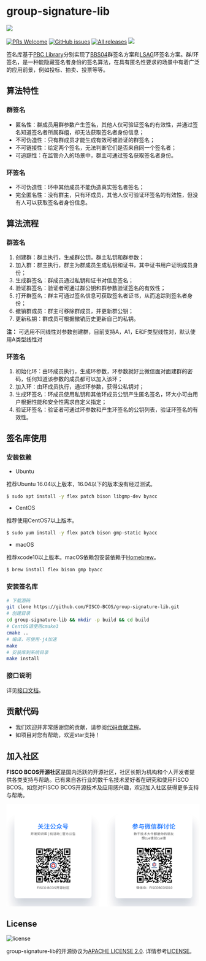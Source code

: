 # group-signature-lib

![](https://github.com/FISCO-BCOS/FISCO-BCOS/raw/master/docs/images/FISCO_BCOS_Logo.svg?sanitize=true)

[![PRs Welcome](https://img.shields.io/badge/PRs-welcome-brightgreen.svg?style=flat-square)](http://makeapullrequest.com)
[![GitHub issues](https://img.shields.io/github/issues/FISCO-BCOS/group-signature-lib.svg)](https://github.com/FISCO-BCOS/group-signature-lib/issues)
[![All releases](https://img.shields.io/github/release/FISCO-BCOS/group-signature-lib.svg)](https://github.com/FISCO-BCOS/group-signature-lib/releases/latest)
![](https://img.shields.io/github/license/FISCO-BCOS/group-signature-lib) 

签名库基于[PBC Library](https://crypto.stanford.edu/pbc/)分别实现了[BBS04](http://crypto.stanford.edu/~dabo/abstracts/groupsigs.html)群签名方案和[LSAG](https://www.semanticscholar.org/paper/Linkable-Spontaneous-Anonymous-Group-Signature-for-Liu-Wei/3c63f7c90d79593fadfce16d54078ec1850bedc9)环签名方案。群/环签名，是一种能隐藏签名者身份的签名算法，在具有匿名性要求的场景中有着广泛的应用前景，例如投标、拍卖、投票等等。

## 算法特性

### 群签名

- 匿名性：群成员用群参数产生签名，其他人仅可验证签名的有效性，并通过签名知道签名者所属群组，却无法获取签名者身份信息；
- 不可伪造性：只有群成员才能生成有效可被验证的群签名；
- 不可链接性：给定两个签名，无法判断它们是否来自同一个签名者；
- 可追踪性：在监管介入的场景中，群主可通过签名获取签名者身份。

### 环签名

- 不可伪造性：环中其他成员不能伪造真实签名者签名；
- 完全匿名性：没有群主，只有环成员，其他人仅可验证环签名的有效性，但没有人可以获取签名者身份信息。

## 算法流程

### 群签名

1. 创建群：群主执行，生成群公钥，群主私钥和群参数；
2. 加入群：群主执行，群主为群成员生成私钥和证书，其中证书用户证明成员身份；
3. 生成群签名：群成员通过私钥和证书对信息签名；
4. 验证群签名：验证者可通过群公钥和群参数验证签名的有效性；
5. 打开群签名：群主可通过签名信息可获取签名者证书，从而追踪到签名者身份；
6. 撤销群成员：群主可移除群成员，并更新群公钥；
7. 更新私钥：群成员可根据撤销历史更新自己的私钥。

**注：** 可选用不同线性对参数创建群，目前支持A，A1，E和F类型线性对，默认使用A类型线性对

### 环签名

1. 初始化环：由环成员执行，生成环参数，环参数就好比微信面对面建群的密码，任何知道该参数的成员都可以加入该环；
2. 加入环：由环成员执行，通过环参数，获得公私钥对；
3. 生成环签名：环成员使用私钥和其他环成员公钥产生匿名签名，环大小可由用户根据性能和安全性需求自定义指定；
4. 验证环签名：验证者可通过环参数和产生环签名的公钥列表，验证环签名的有效性。

## 签名库使用

### 安装依赖

- Ubuntu

推荐Ubuntu 16.04以上版本，16.04以下的版本没有经过测试。

```bash
$ sudo apt install -y flex patch bison libgmp-dev byacc
```

- CentOS

推荐使用CentOS7以上版本。

```bash
$ sudo yum install -y flex patch bison gmp-static byacc
```

- macOS

推荐xcode10以上版本。macOS依赖包安装依赖于[Homebrew](https://brew.sh/)。

```bash
$ brew install flex bison gmp byacc
```

### 安装签名库

```bash
# 下载源码
git clone https://github.com/FISCO-BCOS/group-signature-lib.git
# 创建目录
cd group-signature-lib && mkdir -p build && cd build
# CentOS请使用cmake3
cmake ..
# 编译，可使用-j4加速
make 
# 安装库到系统目录
make install
```

### 接口说明

详见[接口文档](doc/interface.md)。

## 贡献代码

- 我们欢迎并非常感谢您的贡献，请参阅[代码贡献流程](CONTRIBUTING.md)。
- 如项目对您有帮助，欢迎star支持！

## 加入社区

**FISCO BCOS开源社区**是国内活跃的开源社区，社区长期为机构和个人开发者提供各类支持与帮助。已有来自各行业的数千名技术爱好者在研究和使用FISCO BCOS。如您对FISCO BCOS开源技术及应用感兴趣，欢迎加入社区获得更多支持与帮助。

![](https://raw.githubusercontent.com/FISCO-BCOS/LargeFiles/master/images/QR_image.png)

## License

![license](https://img.shields.io/github/license/FISCO-BCOS/group-signature-lib.svg)

group-signature-lib的开源协议为[APACHE LICENSE 2.0](http://www.apache.org/licenses/). 详情参考[LICENSE](./LICENSE)。
